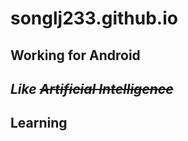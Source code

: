 # songlj233.github.io

##  Working for Android
##   *Like ~~Artificial Intelligence~~*


## **Learning**

